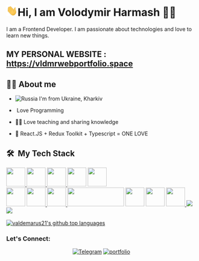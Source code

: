 # <img src="https://raw.githubusercontent.com/ABSphreak/ABSphreak/master/gifs/Hi.gif"  width="30px">Hi, I am Volodymir Harmash 👨‍💻

I am a Frontend Developer. I am passionate about technologies and love to learn new things.
## MY PERSONAL WEBSITE : https://vldmrwebportfolio.space
## 👩‍💻 About me

*  <img width="16" src="https://img.icons8.com/?size=512&id=15538&format=png" alt="Russia"/> I'm from Ukraine, Kharkiv

- <img  width="16"  src="https://about.gitlab.com/images/blogimages/GitLab-Dev.png"  alt=""  /> Love Programming

- 👩‍🏫 Love teaching and sharing knowledge

* 🌱 React.JS + Redux Toolkit + Typescript = ONE LOVE

<h2> 🛠 &nbsp;My Tech Stack</h2>

<a href="https://developer.mozilla.org/ru/docs/Web/HTML" target="_blank"> <img src="https://img.icons8.com/color/50/000000/html-5--v1.png" width="50" height="50"/> </a>
<a href="https://developer.mozilla.org/ru/docs/Web/CSS" target="_blank"> <img src="https://img.icons8.com/color/50/000000/css3.png" width="50" height="50"/> </a>
<a href="https://sass-lang.com/" target="_blank"> <img src="https://www.pngfind.com/pngs/m/452-4521456_scss-logo-hd-png-download.png" width="50" height="50"/> </a>
<a href="https://developer.mozilla.org/ru/docs/Web/JavaScript" target="_blank"><img src="https://img.icons8.com/color/50/000000/javascript--v1.png" width="50" height="50"/></a>
<a href="https://getbootstrap.com/" target="_blank"> <img src="https://img.icons8.com/color/50/000000/bootstrap.png" width="50" height="50"/> </a>  
<a href="https://ru.reactjs.org/" target="_blank"> <img src="https://img.icons8.com/color/48/000000/react-native.png" width="50" height="50"/></a>
<a href="https://nodejs.org/" target="_blank"> <img src="https://img.icons8.com/fluency/50/000000/node-js.png" width="50" height="50"/> </a>
<a href="https://www.mongodb.com/" target="_blank"> <img src="https://emanueleciriachi.net/wp-content/uploads/2019/01/logo-mongodb-png-mongodb-logo-png-400.png" width="50" height="50"/> </a>
<a href="https://axios-http.com/docs/intro" target="_blank"> <img src="https://user-images.githubusercontent.com/8939680/57233884-20344080-6fe5-11e9-8df3-0df1282e1574.png" width="150" height="50"/></a>
<a href="https://git-scm.com/" target="_blank"> <img src="https://img.icons8.com/color/50/000000/git.png" width="50" height="50"/></a>
<a href="https://gulpjs.com/" target="_blank"> <img src="https://img.icons8.com/windows/32/E74C3C/gulp.png" width="50" height="50"/></a>
<a href="https://webpack.js.org/" target="_blank"> <img src="https://img.icons8.com/color/48/000000/webpack.png" width="50" height="50"/> </a>
<a href="https://www.figma.com/" target="_blank"> <img src="https://img.icons8.com/color/50/000000/figma--v1.png"/></a>
<a href="https://www.adobe.com/ru/products/photoshop.html" target="_blank"> <img src="https://img.icons8.com/fluency/50/000000/adobe-photoshop.png"/></a>

<!--### Github Statistics:
<img src="https://github-readme-stats.vercel.app/api?username=valdemarus21&&show_icons=true&count_private=true&theme=algolia" /> -->

<a href="https://github.com/valdemarus21">
    <img height="180em" src="https://github-readme-stats.vercel.app/api/top-langs/?username=valdemarus21&theme=merko&layout=compact" alt="valdemarus21's github top languages" />
</a>
  
### Let's Connect:

<div  align="center">
<a target="_blank"  href="https://t.me/valdemarus_dev"><img src="https://img.icons8.com/bubbles/50/000000/sent.png" alt="Telegram"/></a>
<a target="_blank" href="https://123/"><img src="https://img.icons8.com/bubbles/50/000000/resume.png" alt="portfolio"/></a>

</div>
